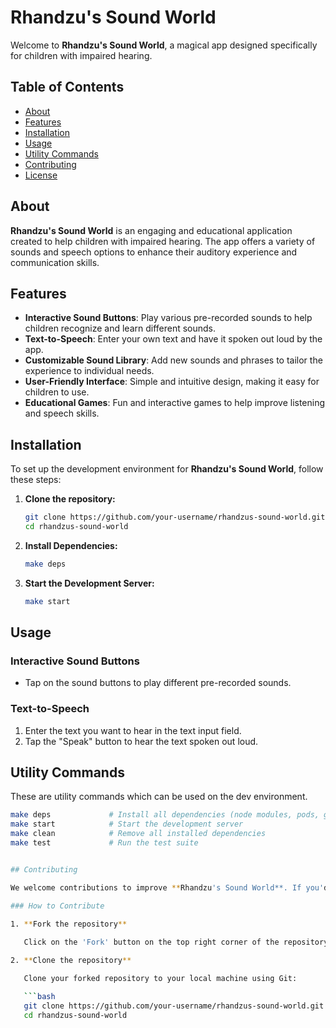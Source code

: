 # Rhandzu's Sound World

Welcome to **Rhandzu's Sound World**, a magical app designed specifically for children with impaired hearing.

## Table of Contents
- [About](#about)
- [Features](#features)
- [Installation](#installation)
- [Usage](#usage)
- [Utility Commands](#utility-commands)
- [Contributing](#contributing)
- [License](#license)

## About

**Rhandzu's Sound World** is an engaging and educational application created to help children with impaired hearing. The app offers a variety of sounds and speech options to enhance their auditory experience and communication skills.

## Features

- **Interactive Sound Buttons**: Play various pre-recorded sounds to help children recognize and learn different sounds.
- **Text-to-Speech**: Enter your own text and have it spoken out loud by the app.
- **Customizable Sound Library**: Add new sounds and phrases to tailor the experience to individual needs.
- **User-Friendly Interface**: Simple and intuitive design, making it easy for children to use.
- **Educational Games**: Fun and interactive games to help improve listening and speech skills.

## Installation

To set up the development environment for **Rhandzu's Sound World**, follow these steps:

1. **Clone the repository:**

    ```bash
    git clone https://github.com/your-username/rhandzus-sound-world.git
    cd rhandzus-sound-world
    ```

2. **Install Dependencies:**

    ```bash
    make deps
    ```

3. **Start the Development Server:**

    ```bash
    make start
    ```

## Usage

### Interactive Sound Buttons

- Tap on the sound buttons to play different pre-recorded sounds.

### Text-to-Speech

1. Enter the text you want to hear in the text input field.
2. Tap the "Speak" button to hear the text spoken out loud.

## Utility Commands

These are utility commands which can be used on the dev environment.

```bash
make deps             # Install all dependencies (node modules, pods, gems)
make start            # Start the development server
make clean            # Remove all installed dependencies
make test             # Run the test suite


## Contributing

We welcome contributions to improve **Rhandzu's Sound World**. If you'd like to contribute, please follow these guidelines:

### How to Contribute

1. **Fork the repository**
   
   Click on the 'Fork' button on the top right corner of the repository page to create your own fork.

2. **Clone the repository**

   Clone your forked repository to your local machine using Git:

   ```bash
   git clone https://github.com/your-username/rhandzus-sound-world.git
   cd rhandzus-sound-world
